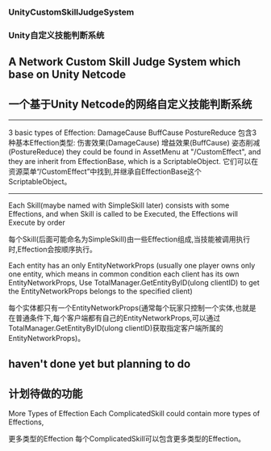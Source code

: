 ### UnityCustomSkillJudgeSystem
### Unity自定义技能判断系统
## A Network Custom Skill Judge System which base on Unity Netcode 
## 一个基于Unity Netcode的网络自定义技能判断系统

---
3 basic types of Effection:
    DamageCause
    BuffCause
    PostureReduce
包含3种基本Effection类型:
    伤害效果(DamageCause)
    增益效果(BuffCause)
    姿态削减(PostureReduce)
they could be found in AssetMenu at "/CustomEffect", and they are inherit from EffectionBase, which is a ScriptableObject. 
它们可以在资源菜单“/CustomEffect”中找到,并继承自EffectionBase这个ScriptableObject。

---

Each Skill(maybe named with SimpleSkill later) consists with some Effections, and when Skill is called to be Executed, the Effections will Execute by order 

每个Skill(后面可能命名为SimpleSkill)由一些Effection组成,当技能被调用执行时,Effection会按顺序执行。

Each entity has an only EntityNetworkProps (usually one player owns only one entity, which means in common condition each client has its own EntityNetworkProps, Use TotalManager.GetEntityByID(ulong clientID) to get the EntityNetworkProps belongs to the specified client)

每个实体都只有一个EntityNetworkProps(通常每个玩家只控制一个实体,也就是在普通条件下,每个客户端都有自己的EntityNetworkProps,可以通过TotalManager.GetEntityByID(ulong clientID)获取指定客户端所属的EntityNetworkProps)。


## haven't done yet but planning to do 
## 计划待做的功能
More Types of Effection
Each ComplicatedSkill could contain more types of Effections,

更多类型的Effection
每个ComplicatedSkill可以包含更多类型的Effection。